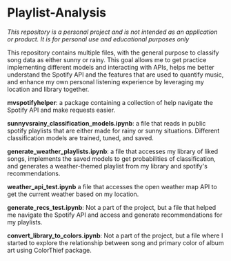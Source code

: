 # Playlist-Analysis

*This repository is a personal project and is not intended as an application or product. It is for personal use and educational purposes only*

This repository contains multiple files, with the general purpose to classify song data as either sunny or rainy. This goal allows me to get practice implementing different models and interacting with APIs, helps me better understand the Spotify API and the features that are used to quantify music, and enhance my own personal listening experience by leveraging my location and library together.

**mvspotifyhelper**: a package containing a collection of help navigate the Spotify API and make requests easier.

**sunnyvsrainy_classification_models.ipynb**: a file that reads in public spotify playlists that are either made for rainy or sunny situations. Different classification models are trained, tuned, and saved.

**generate_weather_playlists.ipynb**: a file that accesses my library of liked songs, implements the saved models to get probabilities of classification, and generates a weather-themed playlist from my library and spotify's recommendations.

**weather_api_test.ipynb** a file that accesses the open weather map API to get the current weather based on my location.

**generate_recs_test.ipynb**: Not a part of the project, but a file that helped me navigate the Spotify API and access and generate recommendations for my playlists.

**convert_library_to_colors.ipynb**: Not a part of the project, but a file where I started to explore the relationship between song and primary color of album art using ColorThief package.








